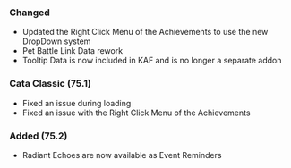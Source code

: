 ### Changed
- Updated the Right Click Menu of the Achievements to use the new DropDown system
- Pet Battle Link Data rework
- Tooltip Data is now included in KAF and is no longer a separate addon

### Cata Classic (75.1)
- Fixed an issue during loading
- Fixed an issue with the Right Click Menu of the Achievements

### Added (75.2)
- Radiant Echoes are now available as Event Reminders